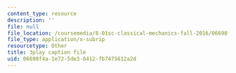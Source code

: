 ```yaml
---
content_type: resource
description: ''
file: null
file_location: /coursemedia/8-01sc-classical-mechanics-fall-2016/06698f4a1e725de38412fb7475612a2d_ByTlCmDoEnk.vtt
file_type: application/x-subrip
resourcetype: Other
title: 3play caption file
uid: 06698f4a-1e72-5de3-8412-fb7475612a2d
---
```

